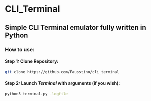 # CLI_Terminal
## Simple CLI Terminal emulator fully written in Python

### How to use:
#### Step 1: Clone Repository:
```bash
git clone https://github.com/Fausstino/cli_terminal
```
#### Step 2: Launch *Terminal* with arguments (if you wish):
```bash
python3 terminal.py -logfile
```
